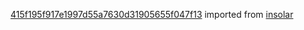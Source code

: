 [415f195f917e1997d55a7630d31905655f047f13](https://github.com/insolar/insolar/commit/415f195f917e1997d55a7630d31905655f047f13) imported from [insolar](https://github.com/insolar/insolar)
